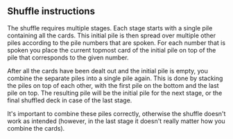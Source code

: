## Shuffle instructions

The shuffle requires multiple stages. Each stage starts with a single pile containing all the cards. This initial pile is then spread over multiple other piles according to the pile numbers that are spoken. For each number that is spoken you place the current topmost card of the initial pile on top of the pile that corresponds to the given number.

After all the cards have been dealt out and the initial pile is empty, you combine the separate piles into a single pile again. This is done by stacking the piles on top of each other, with the first pile on the bottom and the last pile on top. The resulting pile will be the initial pile for the next stage, or the final shuffled deck in case of the last stage.

It's important to combine these piles correctly, otherwise the shuffle doesn't work as intended (however, in the last stage it doesn't really matter how you combine the cards).
